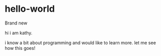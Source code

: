 # hello-world
Brand new

hi i am kathy. 

i know a bit about programming and would like to learn more. 
let me see how this goes!
